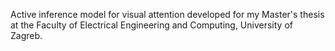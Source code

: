 Active inference model for visual attention developed for my Master's thesis at the Faculty of Electrical Engineering and Computing, University of Zagreb.
